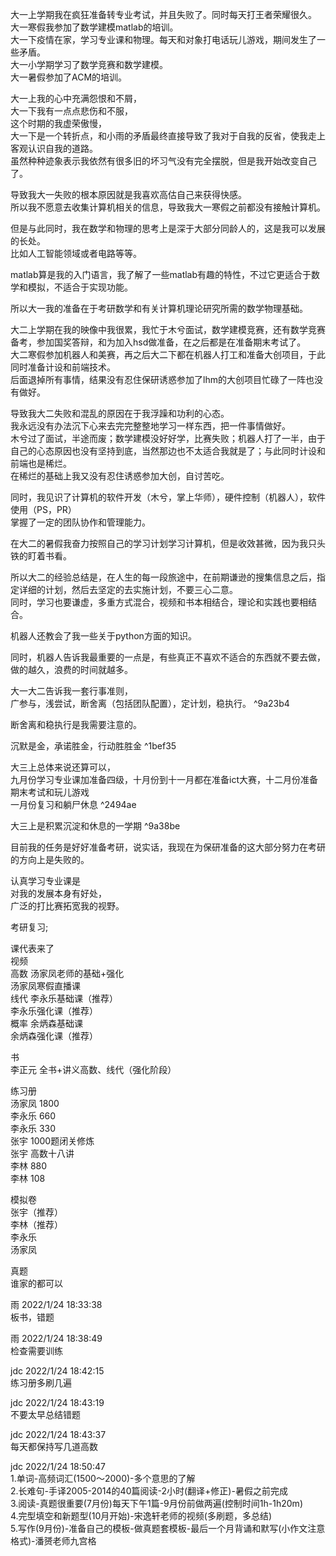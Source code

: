  
大一上学期我在疯狂准备转专业考试，并且失败了。同时每天打王者荣耀很久。  
大一寒假我参加了数学建模matlab的培训。  
大一下疫情在家，学习专业课和物理。每天和对象打电话玩儿游戏，期间发生了一些矛盾。  
大一小学期学习了数学竞赛和数学建模。  
大一暑假参加了ACM的培训。  
  

大一上我的心中充满怨恨和不屑，  
大一下我有一点点悲伤和不服，  
这个时期的我虚荣傲慢，  
大一下是一个转折点，和小雨的矛盾最终直接导致了我对于自我的反省，使我走上客观认识自我的道路。  
虽然种种迹象表示我依然有很多旧的坏习气没有完全摆脱，但是我开始改变自己了。  
  

导致我大一失败的根本原因就是我喜欢高估自己来获得快感。  
所以我不愿意去收集计算机相关的信息，导致我大一寒假之前都没有接触计算机。  
  

但是与此同时，我在数学和物理的思考上是深于大部分同龄人的，这是我可以发展的长处。  
比如人工智能领域或者电路等等。  
  

matlab算是我的入门语言，我了解了一些matlab有趣的特性，不过它更适合于数学和模拟，不适合于实现功能。  
  

所以大一我的准备在于考研数学和有关计算机理论研究所需的数学物理基础。  
  

大二上学期在我的映像中我很累，我忙于木兮面试，数学建模竞赛，还有数学竞赛备考，参加国奖答辩，和为加入hsd做准备，在之后都是在准备期末考试了。  
大二寒假参加机器人和美赛，再之后大二下都在机器人打工和准备大创项目，于此同时准备计设和前端技术。  
后面退掉所有事情，结果没有忍住保研诱惑参加了lhm的大创项目忙碌了一阵也没有做好。  
  
  
导致我大二失败和混乱的原因在于我浮躁和功利的心态。  
我永远没有办法沉下心来去完完整整地学习一样东西，把一件事情做好。  
木兮过了面试，半途而废；数学建模没好好学，比赛失败；机器人打了一半，由于自己的心态原因也没有坚持到底，当然那边也不太适合我就是了；与此同时计设和前端也是稀烂。  
在稀烂的基础上我又没有忍住诱惑参加大创，自讨苦吃。  

同时，我见识了计算机的软件开发（木兮，掌上华师），硬件控制（机器人），软件使用（PS，PR）  
掌握了一定的团队协作和管理能力。  
   
在大二的暑假我奋力按照自己的学习计划学习计算机，但是收效甚微，因为我只头铁的盯着书看。  
  
所以大二的经验总结是，在人生的每一段旅途中，在前期谦逊的搜集信息之后，指定详细的计划，然后去坚定的去实施计划，不要三心二意。  
同时，学习也要谦虚，多重方式混合，视频和书本相结合，理论和实践也要相结合。  
    
机器人还教会了我一些关于python方面的知识。  
  
同时，机器人告诉我最重要的一点是，有些真正不喜欢不适合的东西就不要去做，做的越久，浪费的时间就越多。  
  
大一大二告诉我一套行事准则，  
广参与，浅尝试，断舍离（包括团队配置），定计划，稳执行。   ^9a23b4

断舍离和稳执行是我需要注意的。

沉默是金，承诺胜金，行动胜胜金   ^1bef35


大三上总体来说还算可以，  
九月份学习专业课加准备四级，十月份到十一月都在准备ict大赛，十二月份准备期末考试和玩儿游戏  
一月份复习和躺尸休息   ^2494ae
  
大三上是积累沉淀和休息的一学期   ^9a38be
  
目前我的任务是好好准备考研，说实话，我现在为保研准备的这大部分努力在考研的方向上是失败的。  
  
认真学习专业课是  
对我的发展本身有好处，  
广泛的打比赛拓宽我的视野。  

考研复习;
  
课代表来了  
视频  
高数 汤家凤老师的基础+强化  
汤家凤寒假直播课  
线代 李永乐基础课（推荐）  
李永乐强化课（推荐）  
概率 余炳森基础课  
余炳森强化课（推荐）  
  
书  
李正元 全书+讲义高数、线代（强化阶段）  
  
练习册  
汤家凤 1800  
李永乐 660  
李永乐 330  
张宇 1000题闭关修炼  
张宇 高数十八讲  
李林 880  
李林 108  
  
模拟卷  
张宇（推荐）  
李林（推荐）  
李永乐  
汤家凤  
  
真题  
谁家的都可以​  
  
雨 2022/1/24 18:33:38  
板书，错题  
  
雨 2022/1/24 18:38:49  
检查需要训练  
  
jdc 2022/1/24 18:42:15  
练习册多刷几遍  
  
jdc 2022/1/24 18:43:19  
不要太早总结错题  
  
jdc 2022/1/24 18:43:37  
每天都保持写几道高数  
  
jdc 2022/1/24 18:50:47  
1.单词-高频词汇(1500～2000)-多个意思的了解  
2.长难句-手译2005-2014的40篇阅读-2小时(翻译+修正)-暑假之前完成  
3.阅读-真题很重要(7月份)每天下午1篇-9月份前做两遍(控制时间1h-1h20m)  
4.完型填空和新题型(10月开始)-宋逸轩老师的视频(多刷题，多总结)  
5.写作(9月份)-准备自己的模板-做真题套模板-最后一个月背诵和默写(小作文注意格式)-潘赟老师九宫格​